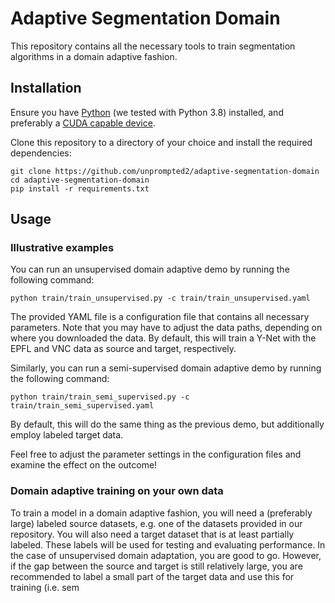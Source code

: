 # Adaptive Segmentation Domain

This repository contains all the necessary tools to train segmentation algorithms in a domain adaptive fashion.

## Installation
Ensure you have [Python](https://www.python.org/) (we tested with Python 3.8) installed, and preferably a [CUDA capable device](https://developer.nvidia.com/cuda-gpus).

Clone this repository to a directory of your choice and install the required dependencies:
<pre><code>git clone https://github.com/unprompted2/adaptive-segmentation-domain
cd adaptive-segmentation-domain
pip install -r requirements.txt
</code></pre>

## Usage

### Illustrative examples
You can run an unsupervised domain adaptive demo by running the following command:
```
python train/train_unsupervised.py -c train/train_unsupervised.yaml
```
The provided YAML file is a configuration file that contains all necessary parameters. Note that you may have to adjust the data paths, depending on where you downloaded the data. By default, this will train a Y-Net with the EPFL and VNC data as source and target, respectively.

Similarly, you can run a semi-supervised domain adaptive demo by running the following command:
```
python train/train_semi_supervised.py -c train/train_semi_supervised.yaml
```
By default, this will do the same thing as the previous demo, but additionally employ labeled target data.

Feel free to adjust the parameter settings in the configuration files and examine the effect on the outcome!

### Domain adaptive training on your own data
To train a model in a domain adaptive fashion, you will need a (preferably large) labeled source datasets, e.g. one of the datasets provided in our repository. You will also need a target dataset that is at least partially labeled. These labels will be used for testing and evaluating performance. In the case of unsupervised domain adaptation, you are good to go. However, if the gap between the source and target is still relatively large, you are recommended to label a small part of the target data and use this for training (i.e. sem